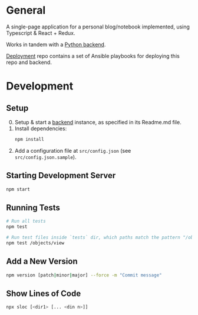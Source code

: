 # General
A single-page application for a personal blog/notebook implemented, using Typescript & React + Redux.

Works in tandem with a [Python backend](https://github.com/gsoldatov/site_backend).

[Deployment](https://github.com/gsoldatov/site_deployment) repo contains a set of Ansible playbooks for deploying this repo and backend.


# Development
## Setup
0. Setup & start a [backend](https://github.com/gsoldatov/site_backend) instance, as specified in its Readme.md file.
1. Install dependencies:
    ```bash
    npm install 
    ```
2. Add a configuration file at `src/config.json` (see `src/config.json.sample`).

## Starting Development Server
```bash
npm start
```

## Running Tests
```bash
# Run all tests
npm test

# Run test files inside `tests` dir, which paths match the pattern "/objects/view"
npm test /objects/view
```

## Add a New Version
```bash
npm version [patch|minor|major] --force -m "Commit message"
```

## Show Lines of Code
```bash
npx sloc [<dir1> [... <din n>]]
```
